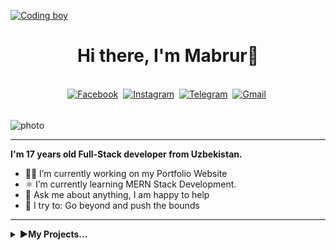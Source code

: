  [![Coding boy](https://coverfiles.alphacoders.com/399/39953.jpg)](https://www.facebook.com/mabrur.h11) 
<p>
  <h1 align="center"><b>Hi there, I'm Mabrur👋</b></h1>
</p>

<p align="center">
<br>
<a href="https://www.facebook.com/mabrur.h11"><img src="https://img.shields.io/badge/facebook-%231877F2.svg?&style=for-the-badge&logo=facebook&logoColor=white" alt="Facebook" /></a>&nbsp;
<a href="https://instagram.com/mabrur.h11"><img src="https://img.shields.io/badge/instagram-%23E4405F.svg?&style=for-the-badge&logo=instagram&logoColor=white" alt="Instagram" /></a>&nbsp;
<a href="https://www.t.me/mabrur_h11"><img src="https://img.shields.io/badge/telegram-0088cc.svg?&style=for-the-badge&logo=telegram&logoColor=white" alt="Telegram" /></a>&nbsp;
<a href="mailto:mabrur.h11@gmail.com?subject=Hi%20Mabrur"><img src="https://img.shields.io/badge/gmail-%23c34836.svg?&style=for-the-badge&logo=gmail&logoColor=white" alt="Gmail"/></a>&nbsp;
<!--<a href="https://kkvanonymous.github.io/"><img alt="Website" src="https://img.shields.io/website?style=for-the-badge&up_message=portfolio&url=https%3A%2F%2Fkkvanonymous.github.io%2F"></a>-->
</p>

<br>

<img align="center" height="300px" alt="photo" src="https://thumbs.gfycat.com/WebbedAgedHorsechestnutleafminer-size_restricted.gif" />
<hr>
<strong> I'm 17 years old Full-Stack developer from Uzbekistan. </strong>

- 👨‍💻 I’m currently working on my Portfolio Website
- ⚛️ I’m currently learning MERN Stack Development.
- 💬 Ask me about anything, I am happy to help
- 🧗 I try to: Go beyond and push the bounds

<hr>

<details><summary><strong>▶️My Projects...</strong></summary><p>
  <a href="https://t.me/futbolavabot/">🤖 FUTBOLAVA BOT</a>
<br>
  <a href="https://deus-news.netlify.app/">📰 NEWS SITE</a>
<br>
  <a href="https://omega-page.netlify.app/">📱 OMEGA PAGE</a>
<br>
    <a href="https://github.com/mabrur-h?tab=repositories">👀 SEE MORE...</a>
<hr>


<details><summary>▶️<strong>Languages and Tools... </strong></summary>
<p align="center">
 <img src="https://raw.githubusercontent.com/8bithemant/8bithemant/master/svg/dev/languages/html.svg" alt="Twitter" style="vertical-align:top; margin:4px"><img src="https://raw.githubusercontent.com/8bithemant/8bithemant/master/svg/dev/languages/js.svg" alt="Twitter" style="vertical-align:top; margin:4px"><img src="https://raw.githubusercontent.com/8bithemant/8bithemant/master/svg/dev/languages/python.svg" alt="Twitter" style="vertical-align:top; margin:4px"><img src="https://raw.githubusercontent.com/8bithemant/8bithemant/master/svg/dev/frameworks/react.svg" alt="Twitter" style="vertical-align:top; margin:4px"><img src="https://raw.githubusercontent.com/8bithemant/8bithemant/master/svg/dev/misc/chrome.svg" alt="Twitter" style="vertical-align:top; margin:4px"><img src="https://raw.githubusercontent.com/8bithemant/8bithemant/master/svg/dev/tools/visualstudio_code.svg" alt="Twitter" style="vertical-align:top; margin:4px">

</p></details>
<hr>
<br>
<h3> - My Github activity </h3>

<p align='center'>
  <img align="center" src="https://github-readme-stats.vercel.app/api?username=mabrur-h&show_icons=true&theme=merko" alt="Mabrur's Github Stats">
</p>

<br>

<p align='center'>
  <img align="center" src="https://github-readme-stats.vercel.app/api/top-langs/?username=mabrur-h&show_icons=true&hide_border=true&theme=merko">
</p>
<br>
<hr>
<div align="center">
<h3 align="center">Show some &nbsp;❤️&nbsp; by starring some of the repositories!</h3>

#### Thank You-🙏🏼
